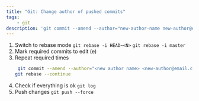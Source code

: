 ```yaml
---
title: "Git: Change author of pushed commits" 
tags: 
    - git
description: 'git commit --amend --author="new-author-name new-author@email.com" --no-edit'
---
```

1. Switch to rebase mode
   `git rebase -i HEAD~<N>`
   `git rebase -i master`
2. Mark required commits to edit (e)
3. Repeat required times
   ```bash
	git commit --amend --author="<new author name> <new-author@email.com>" --no-edit
   git rebase --continue
   ```
4. Check if everything is ok
   `git log` 
5. Push changes
   `git push --force`